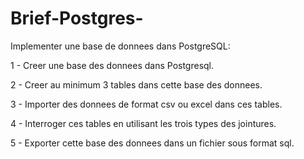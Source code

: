 # Brief-Postgres-
Implementer une base de donnees dans PostgreSQL:

1 - Creer une base des donnees dans Postgresql.

2 - Creer au minimum  3 tables dans cette base des donnees.

3 - Importer des donnees de format csv ou excel dans ces tables.

4 - Interroger ces tables en utilisant les trois types des jointures.

5 - Exporter cette base des donnees dans un fichier sous format sql.
